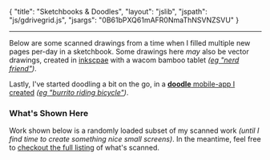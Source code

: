 {
  "title": "Sketchbooks & Doodles",
  "layout": "jslib",
  "jspath": "js/gdrivegrid.js",
  "jsargs": "0B61bPXQ61mAFR0NmaThNSVNZSVU"
}

---

Below are some scanned drawings from a time when I filled multiple new pages
per-day in a sketchbook. Some drawings here _may_ also be vector drawings, created in
[inkscpae](https://inkscape.org) with a wacom bamboo tablet _([eg "nerd
friend"](https://googledrive.com/host/0B61bPXQ61mAFR0NmaThNSVNZSVU/20100519_001_nerd-friend.svg))_.

Lastly, I've started doodling a bit on the go, in a [**doodle** mobile-app I
created](/doodle) _([eg "burrito
riding bicycle"](https://googledrive.com/host/0B61bPXQ61mAFR0NmaThNSVNZSVU/burrito-riding-bicycle.jpg))_.


### What's Shown Here
Work shown below is a randomly loaded subset of my scanned work _(until I find
time to create something nice small screens)_. In the meantime, feel free to
[checkout the full listing](https://googledrive.com/host/0B61bPXQ61mAFR0NmaThNSVNZSVU)
of what's scanned.
